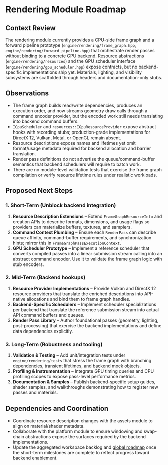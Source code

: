 # Rendering Module Roadmap

## Context Review

The rendering module currently provides a CPU-side frame graph and a forward pipeline prototype (`engine/rendering/frame_graph.hpp`, `engine/rendering/forward_pipeline.hpp`) that orchestrate render passes without binding to a concrete GPU backend. Resource abstractions (`engine/rendering/resources`) and the GPU scheduler interface (`engine/rendering/gpu_scheduler.hpp`) expose contracts, but no backend-specific implementations ship yet. Materials, lighting, and visibility subsystems are scaffolded through headers and documentation-only stubs.

## Observations

- The frame graph builds read/write dependencies, produces an execution order, and now streams geometry draw calls through a command encoder provider, but the encoded work still needs translating into backend command buffers.
- `IGpuScheduler` and `resources::IGpuResourceProvider` expose abstract hooks with recording stubs; production-grade implementations for DirectX 12, Vulkan, Metal, or OpenGL remain absent.
- Resource descriptions expose names and lifetimes yet omit format/usage metadata required for backend allocation and barrier translation.
- Render pass definitions do not advertise the queue/command-buffer semantics that backend schedulers will require to batch work.
- There are no module-level validation tests that exercise the frame graph compilation or verify resource lifetime rules under realistic workloads.

## Proposed Next Steps

### 1. Short-Term (Unblock backend integration)

1. **Resource Description Extensions** – Extend `FrameGraphResourceInfo` and creation APIs to describe formats, dimensions, and usage flags so providers can materialize buffers, textures, and samplers.
2. **Command Context Plumbing** – Ensure each `RenderPass` can describe queue affinity, command-buffer requirements, and synchronization hints; mirror this in `FrameGraphPassExecutionContext`.
3. **GPU Scheduler Prototype** – Implement a reference scheduler that converts compiled passes into a linear submission stream calling into an abstract command encoder. Use it to validate the frame graph logic with stub encoders.

### 2. Mid-Term (Backend hookups)

1. **Resource Provider Implementations** – Provide Vulkan and DirectX 12 resource providers that translate the enriched descriptions into API-native allocations and bind them to frame graph handles.
2. **Backend-Specific Schedulers** – Implement scheduler specializations per backend that translate the reference submission stream into actual API command buffers and queues.
3. **Render Pass Library** – Author foundational passes (geometry, lighting, post-processing) that exercise the backend implementations and define data dependencies explicitly.

### 3. Long-Term (Robustness and tooling)

1. **Validation & Testing** – Add unit/integration tests under `engine/rendering/tests` that stress the frame graph with branching dependencies, transient lifetimes, and backend mock objects.
2. **Profiling & Instrumentation** – Integrate GPU timing queries and CPU profiling scopes to expose pass-level performance metrics.
3. **Documentation & Samples** – Publish backend-specific setup guides, shader samples, and walkthroughs demonstrating how to register new passes and materials.

## Dependencies and Coordination

- Coordinate resource description changes with the assets module to align on material/shader metadata.
- Collaborate with the platform module to ensure windowing and swap-chain abstractions expose the surfaces required by the backend implementations.
- Update the aggregated workspace backlog and [global roadmap](../global_roadmap.md) once the short-term milestones are complete to reflect progress toward backend enablement.
